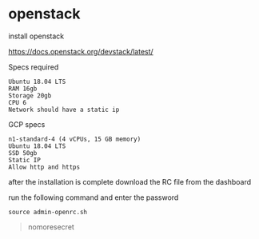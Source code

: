 # openstack

install openstack

https://docs.openstack.org/devstack/latest/

Specs required
```
Ubuntu 18.04 LTS
RAM 16gb
Storage 20gb
CPU 6
Network should have a static ip
```

GCP specs
```
n1-standard-4 (4 vCPUs, 15 GB memory)
Ubuntu 18.04 LTS
SSD 50gb
Static IP
Allow http and https
```

after the installation is complete download the RC file from the dashboard

run the following command and enter the password
```
source admin-openrc.sh
```
> nomoresecret



